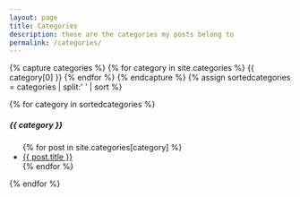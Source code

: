 ```yaml
---
layout: page
title: Categories
description: these are the categories my posts belong to
permalink: /categories/
---
```


<!-- List of all the categories used in your posts. -->

{% capture categories %}
  {% for category in site.categories %}
    {{ category[0] }}
  {% endfor %}
{% endcapture %}
{% assign sortedcategories = categories | split:' ' | sort %}

{% for category in sortedcategories %}
  <h5 id="{{ category }}">{{ category }}</h5>
  <ul class="list-unstyled">
  {% for post in site.categories[category] %}
    <li><a href="{{ post.url }}">{{ post.title }}</a></li>
  {% endfor %}
  </ul>
{% endfor %}